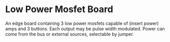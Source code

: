 # Low Power Mosfet Board
An edge board containing 3 low power mosfets capable of (insert power) amps and 3 buttons.  Each output may be pulse width modulated.  Power can come from the bus or external sources, selectable by jumper.


